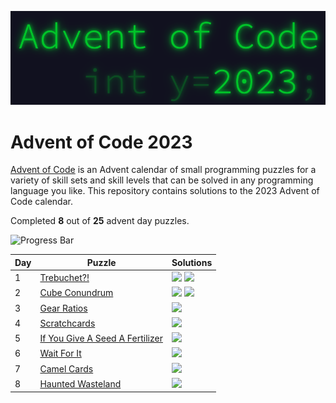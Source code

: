 <p align="center">
    <img alt="Advent of Code 2023 Logo" src="docs/img/logo.png" width=600 />
</p>

# Advent of Code 2023

[Advent of Code](https://adventofcode.com) is an Advent calendar of small programming puzzles for a variety of skill sets and skill levels that can be solved in any programming language you like. This repository contains solutions to the 2023 Advent of Code calendar.

Completed **8** out of **25** advent day puzzles.

![Progress Bar](https://progress-bar.dev/32)

Day | Puzzle | Solutions
--- | --- | ---
1 | [Trebuchet?!](https://adventofcode.com/2023/day/1) | [![](https://img.shields.io/badge/go-00ADD8?style=for-the-badge&logo=go&logoColor=FFFFFF)](Day0x01/go/main.go) [![](https://img.shields.io/badge/rust-000000?style=for-the-badge&logo=rust&logoColor=FFFFFF)](Day0x01/rust/src/main.rs)
2 | [Cube Conundrum](https://adventofcode.com/2023/day/2) | [![](https://img.shields.io/badge/go-00ADD8?style=for-the-badge&logo=go&logoColor=FFFFFF)](Day0x02/go/main.go) [![](https://img.shields.io/badge/rust-000000?style=for-the-badge&logo=rust&logoColor=FFFFFF)](Day0x02/rust/src/main.rs)
3 | [Gear Ratios](https://adventofcode.com/2023/day/3) | [![](https://img.shields.io/badge/rust-000000?style=for-the-badge&logo=rust&logoColor=FFFFFF)](Day0x03/rust/src/main.rs)
4 | [Scratchcards](https://adventofcode.com/2023/day/4) | [![](https://img.shields.io/badge/rust-000000?style=for-the-badge&logo=rust&logoColor=FFFFFF)](Day0x04/rust/src/main.rs)
5 | [If You Give A Seed A Fertilizer](https://adventofcode.com/2023/day/5) | [![](https://img.shields.io/badge/rust-000000?style=for-the-badge&logo=rust&logoColor=FFFFFF)](Day0x05/rust/src/main.rs)
6 | [Wait For It](https://adventofcode.com/2023/day/6) | [![](https://img.shields.io/badge/rust-000000?style=for-the-badge&logo=rust&logoColor=FFFFFF)](Day0x06/rust/src/main.rs)
7 | [Camel Cards](https://adventofcode.com/2023/day/7) | [![](https://img.shields.io/badge/rust-000000?style=for-the-badge&logo=rust&logoColor=FFFFFF)](Day0x07/rust/src/main.rs)
8 | [Haunted Wasteland](https://adventofcode.com/2023/day/8) | [![](https://img.shields.io/badge/rust-000000?style=for-the-badge&logo=rust&logoColor=FFFFFF)](Day0x08/rust/src/main.rs)
